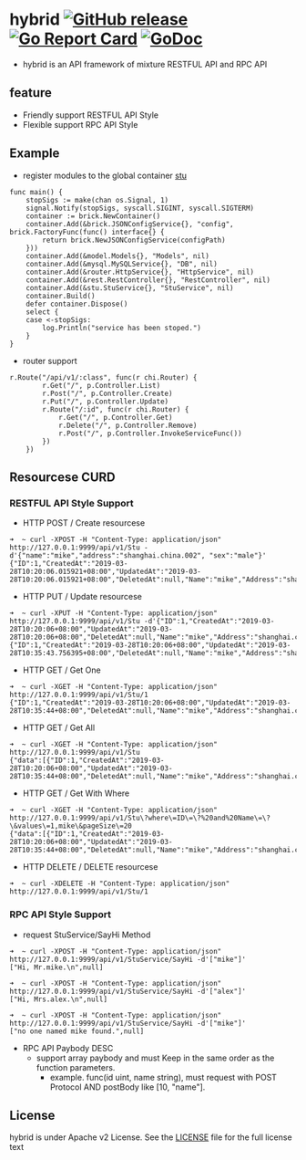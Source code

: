 # hybrid [![GitHub release](https://img.shields.io/github/release/researchlab/hybrid.svg)](https://github.com/researchlab/hybrid/releases) [![Go Report Card](https://goreportcard.com/badge/github.com/researchlab/hybrid)](https://goreportcard.com/report/github.com/researchlab/hybrid) [![GoDoc](https://img.shields.io/badge/godoc-reference-blue.svg)](http://godoc.org/github.com/researchlab/hybrid) 

- hybrid is an API framework of mixture RESTFUL API and RPC API 

## feature 
- Friendly support RESTFUL API Style
- Flexible support RPC API Style

## Example 

- register modules to the global container [stu](https://github.com/researchlab/hybrid/tree/master/examples/basic)

```
func main() {
	stopSigs := make(chan os.Signal, 1)
	signal.Notify(stopSigs, syscall.SIGINT, syscall.SIGTERM)
	container := brick.NewContainer()
	container.Add(&brick.JSONConfigService{}, "config", brick.FactoryFunc(func() interface{} {
		return brick.NewJSONConfigService(configPath)
	}))
	container.Add(&model.Models{}, "Models", nil)
	container.Add(&mysql.MySQLService{}, "DB", nil)
	container.Add(&router.HttpService{}, "HttpService", nil)
	container.Add(&rest.RestController{}, "RestController", nil)
	container.Add(&stu.StuService{}, "StuService", nil)
	container.Build()
	defer container.Dispose()
	select {
	case <-stopSigs:
		log.Println("service has been stoped.")
	}
}
```

- router support 

```
r.Route("/api/v1/:class", func(r chi.Router) {
		r.Get("/", p.Controller.List)
		r.Post("/", p.Controller.Create)
		r.Put("/", p.Controller.Update)
		r.Route("/:id", func(r chi.Router) {
			r.Get("/", p.Controller.Get)
			r.Delete("/", p.Controller.Remove)
			r.Post("/", p.Controller.InvokeServiceFunc())
		})
	})
```

## Resourcese CURD 

### RESTFUL API Style Support 

- HTTP POST  / Create resourcese
```
➜  ~ curl -XPOST -H "Content-Type: application/json" http://127.0.0.1:9999/api/v1/Stu -d'{"name":"mike","address":"shanghai.china.002", "sex":"male"}'
{"ID":1,"CreatedAt":"2019-03-28T10:20:06.015921+08:00","UpdatedAt":"2019-03-28T10:20:06.015921+08:00","DeletedAt":null,"Name":"mike","Address":"shanghai.china.002","Sex":"male"} 
```

- HTTP PUT / Update resourcese
```
➜  ~ curl -XPUT -H "Content-Type: application/json" http://127.0.0.1:9999/api/v1/Stu -d'{"ID":1,"CreatedAt":"2019-03-28T10:20:06+08:00","UpdatedAt":"2019-03-28T10:20:06+08:00","DeletedAt":null,"Name":"mike","Address":"shanghai.china.001","Sex":"male"}'
{"ID":1,"CreatedAt":"2019-03-28T10:20:06+08:00","UpdatedAt":"2019-03-28T10:35:43.756395+08:00","DeletedAt":null,"Name":"mike","Address":"shanghai.china.001","Sex":"male"}
```

- HTTP GET / Get One 
```
➜  ~ curl -XGET -H "Content-Type: application/json" http://127.0.0.1:9999/api/v1/Stu/1
{"ID":1,"CreatedAt":"2019-03-28T10:20:06+08:00","UpdatedAt":"2019-03-28T10:35:44+08:00","DeletedAt":null,"Name":"mike","Address":"shanghai.china.001","Sex":"male"}
```

- HTTP GET / Get All
```
➜  ~ curl -XGET -H "Content-Type: application/json" http://127.0.0.1:9999/api/v1/Stu
{"data":[{"ID":1,"CreatedAt":"2019-03-28T10:20:06+08:00","UpdatedAt":"2019-03-28T10:35:44+08:00","DeletedAt":null,"Name":"mike","Address":"shanghai.china.001","Sex":"male"}],"page":0,"pageCount":1,"pageSize":10}
```

- HTTP GET / Get With Where 
```
➜  ~ curl -XGET -H "Content-Type: application/json" http://127.0.0.1:9999/api/v1/Stu\?where\=ID\=\?%20and%20Name\=\?\&values\=1,mike\&pageSize\=20
{"data":[{"ID":1,"CreatedAt":"2019-03-28T10:20:06+08:00","UpdatedAt":"2019-03-28T10:35:44+08:00","DeletedAt":null,"Name":"mike","Address":"shanghai.china.001","Sex":"male"}],"page":0,"pageCount":1,"pageSize":20}
```

- HTTP DELETE / DELETE resourcese
```
➜  ~ curl -XDELETE -H "Content-Type: application/json" http://127.0.0.1:9999/api/v1/Stu/1
```

### RPC API Style Support 

- request StuService/SayHi Method 
```
➜  ~ curl -XPOST -H "Content-Type: application/json" http://127.0.0.1:9999/api/v1/StuService/SayHi -d'["mike"]'
["Hi, Mr.mike.\n",null]

➜  ~ curl -XPOST -H "Content-Type: application/json" http://127.0.0.1:9999/api/v1/StuService/SayHi -d'["alex"]'
["Hi, Mrs.alex.\n",null]

➜  ~ curl -XPOST -H "Content-Type: application/json" http://127.0.0.1:9999/api/v1/StuService/SayHi -d'["mike"]'
["no one named mike found.",null]
```

- RPC API Paybody DESC 
  - support array paybody and must Keep in the same order as the function parameters.
	- example. func(id uint, name string), must request with POST Protocol AND postBody like [10, "name"].


## License

hybrid is under Apache v2 License. See the [LICENSE](https://github.com/henrylee2cn/teleport/raw/v5/LICENSE) file for the full license text

